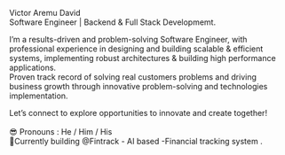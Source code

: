 Victor Aremu David<br>
Software Engineer | Backend &
Full Stack Developmemt.

I’m a results-driven and problem-solving Software Engineer, with professional experience in designing and building scalable & efficient systems, implementing robust architectures & building high performance applications.
<br>
Proven track record of solving real customers problems and driving business growth through innovative problem-solving and technologies implementation.

Let’s connect to explore opportunities to innovate and create together!<br><br>
😎 Pronouns :  He / Him / His<br>
🚀Currently building @Fintrack - AI based -Financial tracking system . <br><br>
